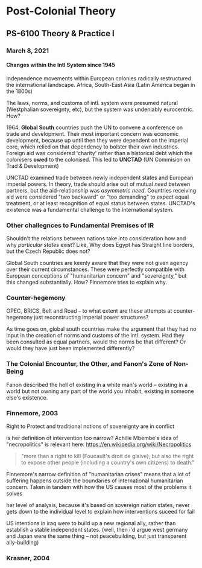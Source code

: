 # Post-Colonial Theory
## PS-6100 Theory & Practice I
### March 8, 2021

#### Changes within the Intl System since 1945

Independence movements within European colonies radically restructured the international landscape. Africa, South-East Asia (Latin America began in the 1800s)

The laws, norms, and customs of intl. system were presumed natural (Westphalian sovereignty, etc), but the system was undeniably eurocentric. How?

1964, **Global South** countries push the UN to convene a conference on trade and development. Their most important concern was economic development, because up until then they were dependent on the imperial core, which relied on that dependency to bolster their own industries. Foreign aid was considered 'charity' rather than a historical debt which the colonisers **owed** to the colonised. This led to **UNCTAD** (UN Commision on Trad & Development)

UNCTAD examined trade between newly independent states and European imperial powers. In theory, trade should arise out of mutual *need* between partners, but the aid-relationship was *asymmetric need*. Countries receiving aid were considered "two backward" or "too demanding" to expect equal treatment, or at least recognition of equal status between states. UNCTAD's existence was a fundamental challenge to the International system.

### Other challegnces to Fundamental Premises of IR

Shouldn't the relations between nations take into consideration how and why *particular states* exist? Like, Why does Egypt has Straight line borders, but the Czech Republic does not?

Global South countries are keenly aware that they were not given agency over their current circumstances. These were perfectly compatible with European conceptions of "humanitarian concern" and "sovereignty," but this changed substantially. How? Finnemore tries to explain why.

### Counter-hegemony

OPEC, BRICS, Belt and Road – to what extent are these attempts at counter-hegemony just reconstructing imperial power structures?

As time goes on, global south countries make the argument that they had no input in the creation of norms and customs of the intl. system. Had they been consulted as equal partners, would the norms be that different? Or would they have just been implemented differently?

### The Colonial Encounter, the Other, and Fanon's Zone of Non-Being

Fanon described the hell of existing in a white man's world – existing in a world but not owning any part of the world you inhabit, existing in someone else's existence.

### Finnemore, 2003

Right to Protect and traditional notions of sovereignty are in conflict

is her definition of intervention too narrow? Achille Mbembe's idea of "necropolitics" is relevant here: https://en.wikipedia.org/wiki/Necropolitics

  >"more than a right to kill (Foucault's droit de glaive), but also the right to expose other people (including a country's own citizens) to death."

Finnemore's narrow definition of "humanitarian crises" means that a lot of suffering happens outside the boundaries of international humanitarian concern. Taken in tandem with how the US causes most of the problems it solves

her level of analysis, because it's based on sovereign nation states, never gets down to the individual level to explain how interventions suceed for fail

US intentions in iraq were to build up a new regional ally, rather than establish a stable independent states. (well, then i'd argue west germany and Japan were the same thing – not peacebuilding, but just transparent ally-building)

### Krasner, 2004
